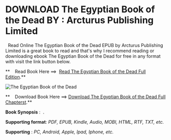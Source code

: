  **DOWNLOAD The Egyptian Book of the Dead BY : Arcturus Publishing Limited**
===========================================================================

  Read Online The Egyptian Book of the Dead EPUB by Arcturus Publishing Limited is a great book to read and that's why I recommend reading or downloading ebook The Egyptian Book of the Dead for free in any format with visit the link button below.

**    Read Book Here ==>  [Read The Egyptian Book of the Dead Full Edition](https://goodreadbook.site/?book=1789505674).**

![The Egyptian Book of the Dead](https://i.gr-assets.com/images/S/compressed.photo.goodreads.com/books/1565771734l/44498400.jpg)

**    Download Book Here ==> [Download The Egyptian Book of the Dead Full Chapterst](https://goodreadbook.site/?book=1789505674).**

**Book Synopsis** :  .

**Supporting format**: _PDF, EPUB, Kindle, Audio, MOBI, HTML, RTF, TXT, etc._

**Supporting** : _PC, Android, Apple, Ipad, Iphone, etc._